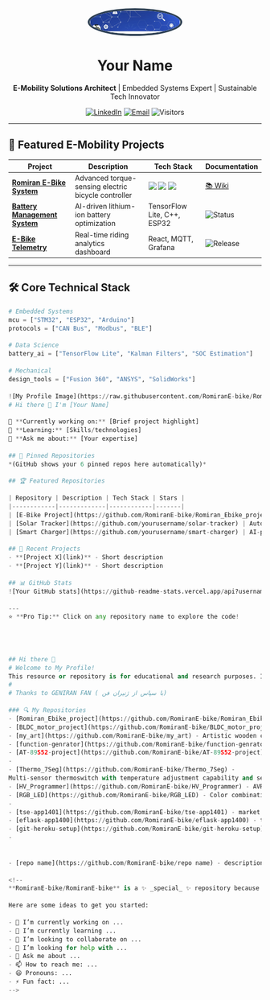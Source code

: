 <div align="center">
  <img src="https://raw.githubusercontent.com/RomiranE-bike/RomiranE-bike/main/profile.jpg" width="180" style="border-radius: 100%; border: 4px solid #2E4053" alt="Romiran E-Bike Engineer"/>
  
  <h1>Your Name</h1>
  
  <p>
    <strong>E-Mobility Solutions Architect</strong> | Embedded Systems Expert | Sustainable Tech Innovator
  </p>
  
  [![LinkedIn](https://img.shields.io/badge/Connect-%230077B5?style=flat&logo=linkedin)](https://linkedin.com/in/yourprofile)
  [![Email](https://img.shields.io/badge/Contact-D14836?style=flat&logo=gmail)](mailto:your.email@example.com)
  ![Visitors](https://komarev.com/ghpvc/?username=RomiranE-bike&label=Profile%20Views&color=0E75B6)

</div>

---

## 🔋 Featured E-Mobility Projects

| Project | Description | Tech Stack | Documentation |
|---------|-------------|------------|---------------|
| **[Romiran E-Bike System](https://github.com/RomiranE-bike/Romiran_Ebike_project)** | Advanced torque-sensing electric bicycle controller | <img src="https://img.shields.io/badge/-Python-3776AB?logo=python" height="20"> <img src="https://img.shields.io/badge/-Arduino-00979D?logo=arduino" height="20"> <img src="https://img.shields.io/badge/-CAN%20Bus-000000?logo=can" height="20"> | [📚 Wiki](https://github.com/RomiranE-bike/Romiran_Ebike_project/wiki) |
| **[Battery Management System](https://github.com/RomiranE-bike/BMS)** | AI-driven lithium-ion battery optimization | TensorFlow Lite, C++, ESP32 | ![Status](https://img.shields.io/badge/Status-In%20Development-yellow) |
| **[E-Bike Telemetry](https://github.com/RomiranE-bike/Telemetry-Dashboard)** | Real-time riding analytics dashboard | React, MQTT, Grafana | ![Release](https://img.shields.io/github/v/release/RomiranE-bike/Telemetry-Dashboard) |

---

## 🛠️ Core Technical Stack

```python
# Embedded Systems
mcu = ["STM32", "ESP32", "Arduino"]
protocols = ["CAN Bus", "Modbus", "BLE"]

# Data Science
battery_ai = ["TensorFlow Lite", "Kalman Filters", "SOC Estimation"]

# Mechanical
design_tools = ["Fusion 360", "ANSYS", "SolidWorks"]

![My Profile Image](https://raw.githubusercontent.com/RomiranE-bike/RomiranE-bike/main/profile.jpg)
# Hi there 👋 I'm [Your Name]

🔭 **Currently working on:** [Brief project highlight]  
🌱 **Learning:** [Skills/technologies]  
💬 **Ask me about:** [Your expertise]  

## 📌 Pinned Repositories
*(GitHub shows your 6 pinned repos here automatically)*

## 🏆 Featured Repositories

| Repository | Description | Tech Stack | Stars |
|------------|-------------|------------|-------|
| [E-Bike Project](https://github.com/RomiranE-bike/Romiran_Ebike_project) | Next-gen electric bike control system | Python, Arduino, IoT | ![Stars](https://img.shields.io/github/stars/RomiranE-bike/Romiran_Ebike_project?style=flat) |
| [Solar Tracker](https://github.com/yourusername/solar-tracker) | Automated sunlight optimization system | Raspberry Pi, OpenCV | ![Stars](https://img.shields.io/github/stars/yourusername/solar-tracker?style=flat) |
| [Smart Charger](https://github.com/yourusername/smart-charger) | AI-powered battery management | TensorFlow, C++ | ![Stars](https://img.shields.io/github/stars/yourusername/smart-charger?style=flat) |

## 🔨 Recent Projects
- **[Project X](link)** - Short description  
- **[Project Y](link)** - Short description  

## 📊 GitHub Stats
![Your GitHub stats](https://github-readme-stats.vercel.app/api?username=yourusername&show_icons=true&theme=radical)

---
⭐ **Pro Tip:** Click on any repository name to explore the code!




## Hi there 👋
# Welcome to My Profile!
This resource or repository is for educational and research purposes. Its use is subject to permission.
# 
# Thanks to GENIRAN FAN ( با سپاس از ژنیران فن)

### 🔍 My Repositories 
- [Romiran_Ebike_project](https://github.com/RomiranE-bike/Romiran_Ebike_project) - The Romeiran electric scooter project is an ambitious personal idea that I am building and developing with the aim of producing and commercializing it. I own the ownership or rights to the name, logo, design, idea, and document. Any use of them is subject to obtaining permission.
- [BLDC_motor_project](https://github.com/RomiranE-bike/BLDC_motor_project) - Brushless DC motor operation and testing.
- [my_art](https://github.com/RomiranE-bike/my_art) - Artistic wooden creations for friends.
- [function-genrator](https://github.com/RomiranE-bike/function-genrator) - Ultrasonic wave generator with ATTiny26.  
- [AT-89S52-project](https://github.com/RomiranE-bike/AT-89S52-project) - Project to create ultrasonic waves with swing and pattern capabilities with AT89S52.
- 
- [Thermo_7Seg](https://github.com/RomiranE-bike/Thermo_7Seg) - 
Multi-sensor thermoswitch with temperature adjustment capability and seven-segment display.
- [HV_Programmer](https://github.com/RomiranE-bike/HV_Programmer) - AVR Resetter.
- [RGB_LED](https://github.com/RomiranE-bike/RGB_LED) - Color combination flasher.
- 
- [tse-app1401](https://github.com/RomiranE-bike/tse-app1401) - market data scraping and analysis.
- [eflask-app1400](https://github.com/RomiranE-bike/eflask-app1400) - this is a test for heroku and flask app deployment.
- [git-heroku-setup](https://github.com/RomiranE-bike/git-heroku-setup) - some tips for git and heroku-00-11-27
- 


- [repo name](https://github.com/RomiranE-bike/repo name) - description.
  
<!--
**RomiranE-bike/RomiranE-bike** is a ✨ _special_ ✨ repository because its `README.md` (this file) appears on your GitHub profile.

Here are some ideas to get you started:

- 🔭 I’m currently working on ...
- 🌱 I’m currently learning ...
- 👯 I’m looking to collaborate on ...
- 🤔 I’m looking for help with ...
- 💬 Ask me about ...
- 📫 How to reach me: ...
- 😄 Pronouns: ...
- ⚡ Fun fact: ...
-->
